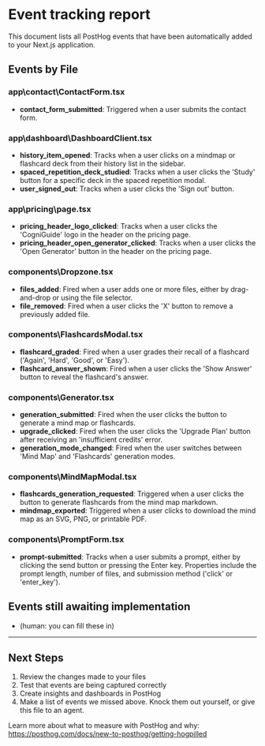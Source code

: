 # Event tracking report

This document lists all PostHog events that have been automatically added to your Next.js application.

## Events by File

### app\contact\ContactForm.tsx

- **contact_form_submitted**: Triggered when a user submits the contact form.

### app\dashboard\DashboardClient.tsx

- **history_item_opened**: Tracks when a user clicks on a mindmap or flashcard deck from their history list in the sidebar.
- **spaced_repetition_deck_studied**: Tracks when a user clicks the 'Study' button for a specific deck in the spaced repetition modal.
- **user_signed_out**: Tracks when a user clicks the 'Sign out' button.

### app\pricing\page.tsx

- **pricing_header_logo_clicked**: Tracks when a user clicks the 'CogniGuide' logo in the header on the pricing page.
- **pricing_header_open_generator_clicked**: Tracks when a user clicks the 'Open Generator' button in the header on the pricing page.

### components\Dropzone.tsx

- **files_added**: Fired when a user adds one or more files, either by drag-and-drop or using the file selector.
- **file_removed**: Fired when a user clicks the 'X' button to remove a previously added file.

### components\FlashcardsModal.tsx

- **flashcard_graded**: Fired when a user grades their recall of a flashcard ('Again', 'Hard', 'Good', or 'Easy').
- **flashcard_answer_shown**: Fired when a user clicks the 'Show Answer' button to reveal the flashcard's answer.

### components\Generator.tsx

- **generation_submitted**: Fired when the user clicks the button to generate a mind map or flashcards.
- **upgrade_clicked**: Fired when the user clicks the 'Upgrade Plan' button after receiving an 'insufficient credits' error.
- **generation_mode_changed**: Fired when the user switches between 'Mind Map' and 'Flashcards' generation modes.

### components\MindMapModal.tsx

- **flashcards_generation_requested**: Triggered when a user clicks the button to generate flashcards from the mind map markdown.
- **mindmap_exported**: Triggered when a user clicks to download the mind map as an SVG, PNG, or printable PDF.

### components\PromptForm.tsx

- **prompt-submitted**: Tracks when a user submits a prompt, either by clicking the send button or pressing the Enter key. Properties include the prompt length, number of files, and submission method ('click' or 'enter_key').


## Events still awaiting implementation
- (human: you can fill these in)
---

## Next Steps

1. Review the changes made to your files
2. Test that events are being captured correctly
3. Create insights and dashboards in PostHog
4. Make a list of events we missed above. Knock them out yourself, or give this file to an agent.

Learn more about what to measure with PostHog and why: https://posthog.com/docs/new-to-posthog/getting-hogpilled
